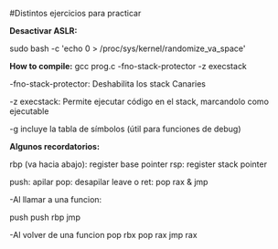 #Distintos ejercicios para practicar 

<b>Desactivar ASLR:</b>

sudo bash -c 'echo 0 > /proc/sys/kernel/randomize_va_space'

<b>How to compile:</b> 
gcc prog.c -fno-stack-protector -z execstack

-fno-stack-protector: Deshabilita los stack Canaries

-z execstack: Permite ejecutar código en el stack, marcandolo como ejecutable

-g incluye la tabla de símbolos (útil para funciones de debug)

<b>Algunos recordatorios:</b>

rbp (va hacia abajo): register base pointer
rsp: register stack pointer

push: apilar
pop: desapilar
leave o ret: pop rax & jmp

-Al llamar a una funcion:

push
push rbp
jmp

-Al volver de una funcion
pop rbx
pop rax
jmp rax

